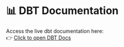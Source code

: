 # 📊 DBT Documentation

Access the live dbt documentation here:  
👉 [Click to open DBT Docs](https://vishak-n.github.io/movielens_analytics_dbt/)
